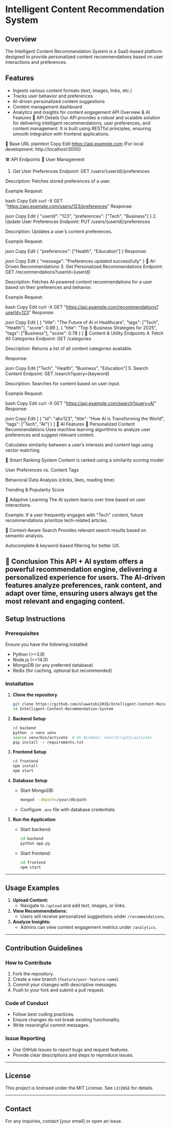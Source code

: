 # Intelligent Content Recommendation System

## Overview
The Intelligent Content Recommendation System is a SaaS-based platform designed to provide personalized content recommendations based on user interactions and preferences.

## Features
- Ingests various content formats (text, images, links, etc.)
- Tracks user behavior and preferences
- AI-driven personalized content suggestions
- Content management dashboard
- Analytics and insights for content engagement
API Overview & AI Features
🚀 API Details
Our API provides a robust and scalable solution for delivering intelligent recommendations, user preferences, and content management. It is built using RESTful principles, ensuring smooth integration with frontend applications.

📌 Base URL
plaintext
Copy
Edit
https://api.example.com
(For local development: http://localhost:5000)

🛠️ API Endpoints
🔹 User Management
1. Get User Preferences
Endpoint: GET /users/{userId}/preferences

Description: Fetches stored preferences of a user.

Example Request:

bash
Copy
Edit
curl -X GET "https://api.example.com/users/123/preferences"
Response:

json
Copy
Edit
{
  "userId": "123",
  "preferences": ["Tech", "Business"]
}
2. Update User Preferences
Endpoint: PUT /users/{userId}/preferences

Description: Updates a user’s content preferences.

Example Request:

json
Copy
Edit
{
  "preferences": ["Health", "Education"]
}
Response:

json
Copy
Edit
{
  "message": "Preferences updated successfully"
}
🔹 AI-Driven Recommendations
3. Get Personalized Recommendations
Endpoint: GET /recommendations?userId={userId}

Description: Fetches AI-powered content recommendations for a user based on their preferences and behavior.

Example Request:

bash
Copy
Edit
curl -X GET "https://api.example.com/recommendations?userId=123"
Response:

json
Copy
Edit
[
  {
    "title": "The Future of AI in Healthcare",
    "tags": ["Tech", "Health"],
    "score": 0.89
  },
  {
    "title": "Top 5 Business Strategies for 2025",
    "tags": ["Business"],
    "score": 0.78
  }
]
🔹 Content & Utility Endpoints
4. Fetch All Categories
Endpoint: GET /categories

Description: Returns a list of all content categories available.

Response:

json
Copy
Edit
["Tech", "Health", "Business", "Education"]
5. Search Content
Endpoint: GET /search?query={keyword}

Description: Searches for content based on user input.

Example Request:

bash
Copy
Edit
curl -X GET "https://api.example.com/search?query=AI"
Response:

json
Copy
Edit
[
  {
    "id": "abc123",
    "title": "How AI is Transforming the World",
    "tags": ["Tech", "AI"]
  }
]
🤖 AI Features
🔹 Personalized Content Recommendations
Uses machine learning algorithms to analyze user preferences and suggest relevant content.

Calculates similarity between a user’s interests and content tags using vector matching.

🔹 Smart Ranking System
Content is ranked using a similarity scoring model:

User Preferences vs. Content Tags

Behavioral Data Analysis (clicks, likes, reading time)

Trending & Popularity Score

🔹 Adaptive Learning
The AI system learns over time based on user interactions.

Example: If a user frequently engages with "Tech" content, future recommendations prioritize tech-related articles.

🔹 Context-Aware Search
Provides relevant search results based on semantic analysis.

Autocomplete & keyword-based filtering for better UX.

🎯 Conclusion
This API + AI system offers a powerful recommendation engine, delivering a personalized experience for users. The AI-driven features analyze preferences, rank content, and adapt over time, ensuring users always get the most relevant and engaging content.
---

## Setup Instructions

### Prerequisites
Ensure you have the following installed:
- Python (>=3.8)
- Node.js (>=14.0)
- MongoDB (or any preferred database)
- Redis (for caching, optional but recommended)

### Installation
1. **Clone the repository**
   ```sh
   git clone https://github.com/oluwatobi2018/Intelligent-Content-Recommendation-System.git
   cd Intelligent-Content-Recommendation-System
   ```

2. **Backend Setup**
   ```sh
   cd backend
   python -m venv venv
   source venv/bin/activate  # On Windows: venv\Scripts\activate
   pip install -r requirements.txt
   ```

3. **Frontend Setup**
   ```sh
   cd frontend
   npm install
   npm start
   ```

4. **Database Setup**
   - Start MongoDB:
     ```sh
     mongod --dbpath=/your/db/path
     ```
   - Configure `.env` file with database credentials.

5. **Run the Application**
   - Start backend:
     ```sh
     cd backend
     python app.py
     ```
   - Start frontend:
     ```sh
     cd frontend
     npm start
     ```

---

## Usage Examples
1. **Upload Content:**
   - Navigate to `/upload` and add text, images, or links.
2. **View Recommendations:**
   - Users will receive personalized suggestions under `/recommendations`.
3. **Analyze Insights:**
   - Admins can view content engagement metrics under `/analytics`.

---

## Contribution Guidelines
### How to Contribute
1. Fork the repository.
2. Create a new branch (`feature/your-feature-name`).
3. Commit your changes with descriptive messages.
4. Push to your fork and submit a pull request.

### Code of Conduct
- Follow best coding practices.
- Ensure changes do not break existing functionality.
- Write meaningful commit messages.

### Issue Reporting
- Use GitHub Issues to report bugs and request features.
- Provide clear descriptions and steps to reproduce issues.

---

## License
This project is licensed under the MIT License. See `LICENSE` for details.

---

## Contact
For any inquiries, contact [your email] or open an issue.















